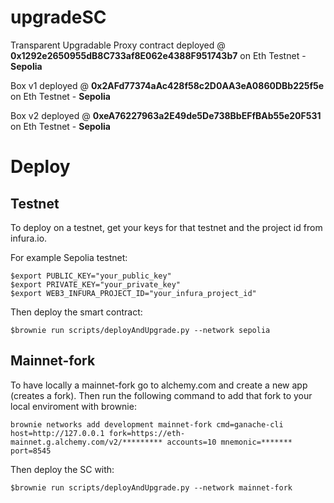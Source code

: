 # upgradeSC

Transparent Upgradable Proxy contract deployed @ **0x1292e2650955dB8C733af8E062e4388F951743b7** on Eth Testnet - **Sepolia**

Box v1 deployed @ **0x2AFd77374aAc428f58c2D0AA3eA0860DBb225f5e** on Eth Testnet - **Sepolia**

Box v2 deployed @ **0xeA76227963a2E49de5De738BbEFfBAb55e20F531** on Eth Testnet - **Sepolia**



# Deploy

## Testnet
To deploy on a testnet, get your keys for that testnet and the project id from infura.io.

For example Sepolia testnet:
```
$export PUBLIC_KEY="your_public_key"
$export PRIVATE_KEY="your_private_key"
$export WEB3_INFURA_PROJECT_ID="your_infura_project_id"
```
Then deploy the smart contract:
```
$brownie run scripts/deployAndUpgrade.py --network sepolia
```

## Mainnet-fork
To have locally a mainnet-fork go to alchemy.com and create a new app (creates a fork). Then run the following command to add that fork to your local enviroment with brownie:
```
brownie networks add development mainnet-fork cmd=ganache-cli host=http://127.0.0.1 fork=https://eth-mainnet.g.alchemy.com/v2/********* accounts=10 mnemonic=******* port=8545
```
Then deploy the SC with:
```
$brownie run scripts/deployAndUpgrade.py --network mainnet-fork
```

